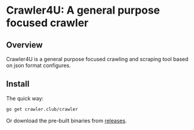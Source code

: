 # Crawler4U: A general purpose focused crawler

## Overview
Crawler4U is a general purpose focused crawling and scraping tool based on json format configures.

## Install
The quick way:
```sh
go get crawler.club/crawler
```
Or download the pre-built binaries from [releases](https://github.com/crawlerclub/crawler/releases).
